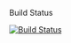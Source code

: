 Build Status

[![Build Status](https://travis-ci.com/AkshayRamesh002/Testing_TravisCI.svg?branch=master)](https://travis-ci.com/AkshayRamesh002/Testing_TravisCI)
